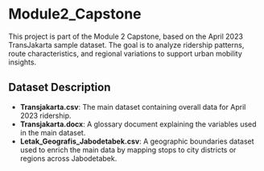 # Module2_Capstone

This project is part of the Module 2 Capstone, based on the April 2023 TransJakarta sample dataset. The goal is to analyze ridership patterns, route characteristics, and regional variations to support urban mobility insights.

## Dataset Description

- **Transjakarta.csv**: The main dataset containing overall data for April 2023 ridership.
- **Transjakarta.docx**: A glossary document explaining the variables used in the main dataset.
- **Letak_Geografis_Jabodetabek.csv**: A geographic boundaries dataset used to enrich the main data by mapping stops to city districts or regions across Jabodetabek.
